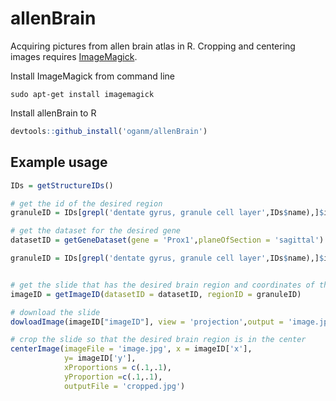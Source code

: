 # allenBrain
Acquiring pictures from allen brain atlas in R. Cropping and centering images requires [ImageMagick](http://www.imagemagick.org/).

Install ImageMagick from command line
```
sudo apt-get install imagemagick
```

Install allenBrain to R
``` r
devtools::github_install('oganm/allenBrain')
```




## Example usage
``` r
IDs = getStructureIDs()

# get the id of the desired region
granuleID = IDs[grepl('dentate gyrus, granule cell layer',IDs$name),]$id

# get the dataset for the desired gene
datasetID = getGeneDataset(gene = 'Prox1',planeOfSection = 'sagittal')

granuleID = IDs[grepl('dentate gyrus, granule cell layer',IDs$name),]$id


# get the slide that has the desired brain region and coordinates of the center of the region
imageID = getImageID(datasetID = datasetID, regionID = granuleID)

# download the slide
dowloadImage(imageID["imageID"], view = 'projection',output = 'image.jpg')

# crop the slide so that the desired brain region is in the center
centerImage(imageFile = 'image.jpg', x = imageID['x'],
            y= imageID['y'],
            xProportions = c(.1,.1),
            yProportion =c(.1,.1),
            outputFile = 'cropped.jpg')
```
